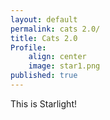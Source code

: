 ```yaml
---
layout: default
permalink: cats 2.0/
title: Cats 2.0
Profile: 
    align: center
    image: star1.png
published: true
---
```


This is Starlight!
